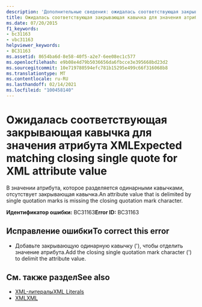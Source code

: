 ```yaml
---
description: 'Дополнительные сведения: ожидалась соответствующая закрывающая одинарная кавычка для значения атрибута XML'
title: Ожидалась соответствующая закрывающая кавычка для значения атрибута XML
ms.date: 07/20/2015
f1_keywords:
- bc31163
- vbc31163
helpviewer_keywords:
- BC31163
ms.assetid: 8654ba6d-8e58-40f5-a2e7-6ee08ec1c577
ms.openlocfilehash: e9b08e4d79b5036656da6fbcce3e395668bd23d2
ms.sourcegitcommit: 10e719780594efc781b15295e499c66f316068b8
ms.translationtype: MT
ms.contentlocale: ru-RU
ms.lasthandoff: 02/14/2021
ms.locfileid: "100458140"
---
```

# <a name="expected-matching-closing-single-quote-for-xml-attribute-value"></a><span data-ttu-id="7b40c-103">Ожидалась соответствующая закрывающая кавычка для значения атрибута XML</span><span class="sxs-lookup"><span data-stu-id="7b40c-103">Expected matching closing single quote for XML attribute value</span></span>

<span data-ttu-id="7b40c-104">В значении атрибута, которое разделяется одинарными кавычками, отсутствует закрывающая кавычка.</span><span class="sxs-lookup"><span data-stu-id="7b40c-104">An attribute value that is delimited by single quotation marks is missing the closing quotation mark character.</span></span>  
  
 <span data-ttu-id="7b40c-105">**Идентификатор ошибки:** BC31163</span><span class="sxs-lookup"><span data-stu-id="7b40c-105">**Error ID:** BC31163</span></span>  
  
## <a name="to-correct-this-error"></a><span data-ttu-id="7b40c-106">Исправление ошибки</span><span class="sxs-lookup"><span data-stu-id="7b40c-106">To correct this error</span></span>  
  
- <span data-ttu-id="7b40c-107">Добавьте закрывающую одинарную кавычку ('), чтобы отделить значение атрибута.</span><span class="sxs-lookup"><span data-stu-id="7b40c-107">Add the closing single quotation mark character (') to delimit the attribute value.</span></span>  
  
## <a name="see-also"></a><span data-ttu-id="7b40c-108">См. также раздел</span><span class="sxs-lookup"><span data-stu-id="7b40c-108">See also</span></span>

- [<span data-ttu-id="7b40c-109">XML-литералы</span><span class="sxs-lookup"><span data-stu-id="7b40c-109">XML Literals</span></span>](../language-reference/xml-literals/index.md)
- [<span data-ttu-id="7b40c-110">XML</span><span class="sxs-lookup"><span data-stu-id="7b40c-110">XML</span></span>](../programming-guide/language-features/xml/index.md)
